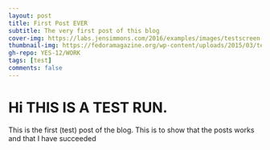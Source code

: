 ```yaml
---
layout: post
title: First Post EVER
subtitle: The very first post of this blog
cover-img: https://labs.jensimmons.com/2016/examples/images/testscreen-large.jpg
thumbnail-img: https://fedoramagazine.org/wp-content/uploads/2015/03/test-days-945x400.png
gh-repo: YES-12/WORK
tags: [test]
comments: false
---
```


# Hi THIS IS A TEST RUN.
This is the first (test) post of the blog. This is to show that the posts works and that I have succeeded
